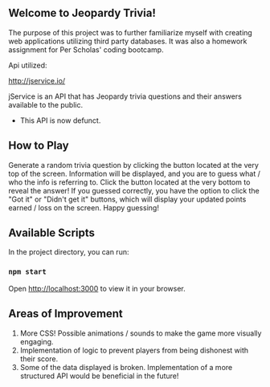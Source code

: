 ## Welcome to Jeopardy Trivia!

The purpose of this project was to further familiarize myself with creating web applications utilizing third party databases. It was also a homework assignment for Per Scholas' coding bootcamp.

Api utilized:

http://jservice.io/

jService is an API that has Jeopardy trivia questions and their answers available to the public.

- This API is now defunct.

## How to Play

Generate a random trivia question by clicking the button located at the very top of the screen. Information will be displayed, and you are to guess what / who the info is referring to. Click the button located at the very bottom to reveal the answer! If you guessed correctly, you have the option to click the "Got it" or "Didn't get it" buttons, which will display your updated points earned / loss on the screen. Happy guessing!

## Available Scripts

In the project directory, you can run:

### `npm start`

Open [http://localhost:3000](http://localhost:3000) to view it in your browser.

## Areas of Improvement

1. More CSS! Possible animations / sounds to make the game more visually engaging.
2. Implementation of logic to prevent players from being dishonest with their score.
3. Some of the data displayed is broken. Implementation of a more structured API would be beneficial in the future!
